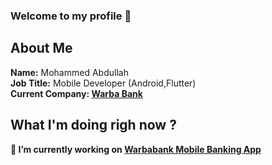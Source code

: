 ### Welcome to my profile 👋


## About Me
  <b>Name:</b> Mohammed Abdullah </br>
  <b>Job Title:</b> Mobile Developer (Android,Flutter)</br>
  <b>Current Company: <a href="https://www.warbabank.com/">Warba Bank</a> </br>
  
  
  
  
  ## What I'm doing righ now ?

🔭 I’m currently working on <a href="https://play.google.com/store/apps/details?id=com.safat.warbaib&hl=en">Warbabank Mobile Banking App</a> 
